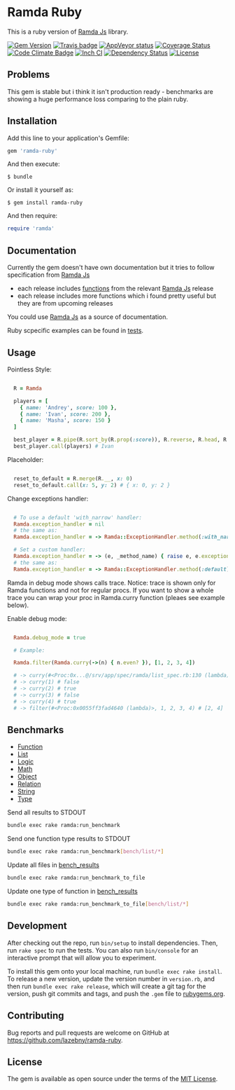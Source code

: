 Ramda Ruby
=============

This is a ruby version of [Ramda Js](http://ramdajs.com) library.

[![Gem Version](https://badge.fury.io/rb/ramda-ruby.svg)](http://badge.fury.io/rb/ramda-ruby)
[![Travis badge](https://travis-ci.org/lazebny/ramda-ruby.svg?branch=master)](https://travis-ci.org/lazebny/ramda-ruby)
[![AppVeyor status](https://ci.appveyor.com/api/projects/status/ponccdax7aj4ufw2?svg=true)](https://ci.appveyor.com/project/lazebny/ramda-ruby)
[![Coverage Status](https://coveralls.io/repos/lazebny/ramda-ruby/badge.png)](https://coveralls.io/r/lazebny/ramda-ruby)
[![Code Climate Badge](https://codeclimate.com/github/lazebny/ramda-ruby.svg)](https://codeclimate.com/github/lazebny/ramda-ruby)
[![Inch CI](http://inch-ci.org/github/lazebny/ramda-ruby.svg)](http://inch-ci.org/github/lazebny/ramda-ruby)
[![Dependency Status](https://gemnasium.com/lazebny/ramda-ruby.svg)](https://gemnasium.com/lazebny/ramda-ruby)
[![License](https://img.shields.io/badge/license-MIT-green.svg)](http://opensource.org/licenses/MIT)

Problems
------------

This gem is stable but i think it isn't production ready - benchmarks
are showing a huge performance loss comparing to the plain ruby.


Installation
------------

Add this line to your application's Gemfile:

```ruby
gem 'ramda-ruby'
```

And then execute:

    $ bundle

Or install it yourself as:

    $ gem install ramda-ruby

And then require:

```ruby
require 'ramda'
```


Documentation
-------------

Currently the gem doesn't have own documentation but it tries to follow specification from [Ramda Js](http://ramdajs.com/docs/)

* each release includes [functions](docs/FUNCTIONS.md) from the relevant [Ramda Js](http://ramdajs.com) release
* each release includes more functions which i found pretty useful but they are from upcoming releases

You could use [Ramda Js](http://ramdajs.com/docs/) as a source of documentation.

Ruby scpecific examples can be found in [tests](spec/ramda).


Usage
-------------

Pointless Style:


```ruby

  R = Ramda

  players = [
    { name: 'Andrey', score: 100 },
    { name: 'Ivan', score: 200 },
    { name: 'Masha', score: 150 }
  ]

  best_player = R.pipe(R.sort_by(R.prop(:score)), R.reverse, R.head, R.prop(:name))
  best_player.call(players) # Ivan

```

Placeholder:

```ruby

  reset_to_default = R.merge(R.__, x: 0)
  reset_to_default.call(x: 5, y: 2) # { x: 0, y: 2 }

```

Change exceptions handler:

```ruby

  # To use a default 'with_narrow' handler:
  Ramda.exception_handler = nil
  # the same as:
  Ramda.exception_handler = -> Ramda::ExceptionHandler.method(:with_narrow)

  # Set a custom handler:
  Ramda.exception_handler = -> (e, _method_name) { raise e, e.exception, e.backtrace }
  # the same as:
  Ramda.exception_handler = -> Ramda::ExceptionHandler.method(:default)

```

Ramda in debug mode shows calls trace.
Notice: trace is shown only for Ramda functions and not for regular procs.
If you want to show a whole trace you can wrap your proc in Ramda.curry function
(pleaes see example below).

Enable debug mode:

```ruby

  Ramda.debug_mode = true

  # Example:

  Ramda.filter(Ramda.curry(->(n) { n.even? }), [1, 2, 3, 4])

  # -> curry(#<Proc:0x...@/srv/app/spec/ramda/list_spec.rb:130 (lambda)>) # #<Proc:0x... (lambda)>
  # -> curry(1) # false
  # -> curry(2) # true
  # -> curry(3) # false
  # -> curry(4) # true
  # -> filter(#<Proc:0x0055ff3fad4640 (lambda)>, 1, 2, 3, 4) # [2, 4]

```


Benchmarks
-------------

* [Function](bench_results/FUNCTION.md)
* [List](bench_results/LIST.md)
* [Logic](bench_results/LOGIC.md)
* [Math](bench_results/MATH.md)
* [Object](bench_results/OBJECT.md)
* [Relation](bench_results/RELATION.md)
* [String](bench_results/STRING.md)
* [Type](bench_results/TYPE.md)

Send all results to STDOUT

```sh
bundle exec rake ramda:run_benchmark
```

Send one function type results to STDOUT

```sh
bundle exec rake ramda:run_benchmark[bench/list/*]
```

Update all files in [bench_results](bench_results)

```sh
bundle exec rake ramda:run_benchmark_to_file
```

Update one type of function in [bench_results](bench_results)

```sh
bundle exec rake ramda:run_benchmark_to_file[bench/list/*]
```


Development
--------------

After checking out the repo, run `bin/setup` to install dependencies. Then, run `rake spec` to run the tests. You can also run `bin/console` for an interactive prompt that will allow you to experiment.

To install this gem onto your local machine, run `bundle exec rake install`. To release a new version, update the version number in `version.rb`, and then run `bundle exec rake release`, which will create a git tag for the version, push git commits and tags, and push the `.gem` file to [rubygems.org](https://rubygems.org).


Contributing
--------------

Bug reports and pull requests are welcome on GitHub at https://github.com/lazebny/ramda-ruby.


License
--------------

The gem is available as open source under the terms of the [MIT License](http://opensource.org/licenses/MIT).


